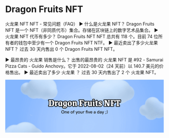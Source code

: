 # Dragon Fruits NFT

火龙果 NFT NFT - 常见问题（FAQ）
▶ 什么是火龙果 NFT？
Dragon Fruits NFT 是一个 NFT（非同质代币）集合。存储在区块链上的数字艺术品集合。
▶ 火龙果 NFT 代币有多少？
Dragon Fruits NFT NFT 总共有 118 个。目前 74 位所有者的钱包中至少有一个 Dragon Fruits NFT NTF。
▶ 最近卖出了多少火龙果 NFT？
过去 30 天内售出 0 个 Dragon Fruits NFT NFT。

▶ 最昂贵的 火龙果  销售是什么？
出售的最昂贵的 火龙果 NFT 是 #92 - Samurai Pizza Cats - Guido Anchovy。它于 2022-08-02（24 天前）以 140.7 美元的价格售出。
▶ 最近卖出了多少 火龙果 ？
过去 30 天内售出了 2 个 火龙果  NFT。

![NFT](unnamed.png)
